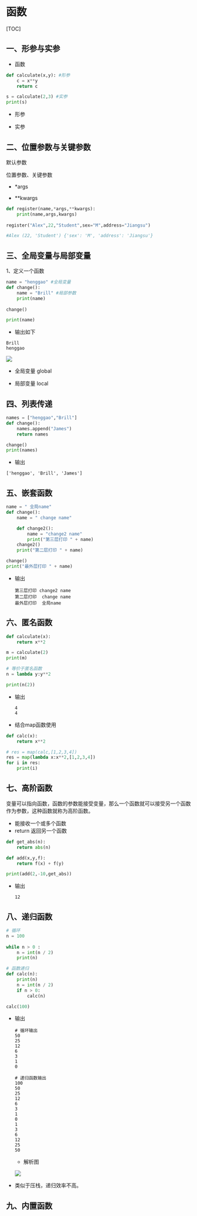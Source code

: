 # 函数

[TOC]

## 一、形参与实参

- 函数

```python
def calculate(x,y): #形参
    c = x**y
    return c

s = calculate(2,3) #实参
print(s)
```

- 形参

- 实参



## 二、位置参数与关键参数

默认参数

位置参数、关键参数

- *args 

- **kwargs

```python
def register(name,*args,**kwargs):
    print(name,args,kwargs)
    
register("Alex",22,"Student",sex="M",address="Jiangsu")

#Alex (22, 'Student') {'sex': 'M', 'address': 'Jiangsu'}
```



## 三、全局变量与局部变量

1、定义一个函数

```python
name = "henggao" #全局变量
def change():
    name = "Brill" #局部参数
    print(name)
    
change() 

print(name)
```

- 输出如下

```
Brill
henggao
```

![](IMG/2020-2-20_16-28.png)

- 全局变量 global

- 局部变量 local



## 四、列表传递

```python
names = ["henggao","Brill"]
def change():
    names.append("James")
    return names

change()
print(names)
```

- 输出

```
['henggao', 'Brill', 'James']
```



## 五、嵌套函数

```python
name = " 全局name"
def change():
    name = " change name"

    def change2():
        name = "change2 name"
        print("第三层打印 " + name)
    change2()
    print("第二层打印 " + name)

change()
print("最外层打印 " + name)
```

- 输出

  ```
  第三层打印 change2 name
  第二层打印  change name
  最外层打印  全局name
  ```

  

## 六、匿名函数

```python
def calculate(x):
    return x**2

m = calculate(2)
print(m)

# 等价于匿名函数
n = lambda y:y**2

print(n(2))
```

- 输出

  ```
  4
  4
  ```

  

- 结合map函数使用

```python
def calc(x):
    return x**2

# res = map(calc,[1,2,3,4])
res = map(lambda x:x**2,[1,2,3,4])
for i in res:
    print(i)
```



## 七、高阶函数

变量可以指向函数，函数的参数能接受变量，那么一个函数就可以接受另一个函数作为参数，这种函数就称为高阶函数。

- 能接收一个或多个函数
- return 返回另一个函数

```python
def get_abs(n):
    return abs(n)

def add(x,y,f):
    return f(x) + f(y)

print(add(2,-10,get_abs))
```

- 输出

  ```
  12
  ```

  

## 八、递归函数

```python
# 循环
n = 100
 
while n > 0 :
    n = int(n / 2)
    print(n)

# 函数递归
def calc(n):
    print(n)
    n = int(n / 2)
    if n > 0:
        calc(n)

calc(100)
```

- 输出

  ```
  # 循环输出
  50
  25
  12
  6
  3
  1
  0
  
  # 递归函数输出
  100
  50
  25
  12
  6
  3
  1
  0
  1
  3
  6
  12
  25
  50
  ```

  - 解析图

  ![](IMG/2020-2-20_18-15.png)

- 类似于压栈，递归效率不高。

## 九、内置函数

